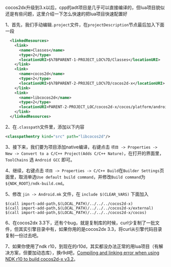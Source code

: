cocos2dx升级到3.x以后，cpp的adt项目是几乎可以直接编译的，但lua项目貌似还是有些问题，这里介绍一下怎么快速的把lua项目快速配置好

1、首先，我们手动编辑`.project`文件，在`projectDescription`节点最后加入下面一段

``` xml
  <linkedResources>
    <link>
      <name>Classes</name>
      <type>2</type>
      <locationURI>$%7BPARENT-1-PROJECT_LOC%7D/Classes</locationURI>
    </link>
    <link>
      <name>cocos2d</name>
      <type>2</type>
      <locationURI>$%7BPARENT-2-PROJECT_LOC%7D/cocos2d-x</locationURI>
    </link>
    <link>
      <name>libcocos2d</name>
      <type>2</type>
      <locationURI>PARENT-2-PROJECT_LOC/cocos2d-x/cocos/platform/android/java/src</locationURI>
    </link>
  </linkedResources>
```

2、在`.classpath`文件里，添加以下内容

``` xml
<classpathentry kind="src" path="libcocos2d"/>
```

3、接下来，我们要为项目添加native编译，右键点击 `项目 -> Properties -> New -> Convert to a C/C++ Project(Adds C/C++ Nature)`，在打开的界面里，`ToolChains` 选 `Android GCC` 即可。

4、继续，右键点击 `项目 -> Properties -> C/C++ Build`在`Builder Settings`页面里，取消单选`Use default build command`，并修改`Build command`为`${NDK_ROOT}/ndk-build.cmd`。

5、修改 `jin -> Android.mk` 文件，在 `include $(CLEAR_VARS)` 下面加入

``` make
$(call import-add-path,$(LOCAL_PATH)/../../../cocos2d-x)
$(call import-add-path,$(LOCAL_PATH)/../../../cocos2d-x/external)
$(call import-add-path,$(LOCAL_PATH)/../../../cocos2d-x/cocos)
```

6、在cocos2dx 3.3下，还有个bug，就是复制库的时候，curl少复制了一批文件，但其实引擎目录中有，如果你用的是cocos2dx 3.3，将curl从引擎代码目录复制一份过去吧。

7、如果你使用了ndk r10，到现在的r10d，其实都没办法正常的用lua项目（有解决方案，但要加动态库），换r9d吧，[Compiling and linking error when using NDK r10 to build cocos2d-x v3.2](http://www.cocos2d-x.org/news/307)。